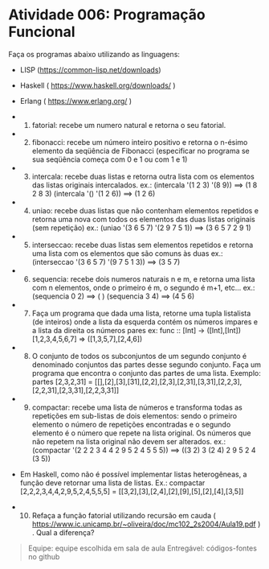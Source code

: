 # Atividade 006: Programação Funcional
Faça os programas abaixo utilizando as linguagens:
  - LISP (https://common-lisp.net/downloads)
  - Haskell ( https://www.haskell.org/downloads/ )
  - Erlang ( https://www.erlang.org/ )


- 1. fatorial: recebe um numero natural e retorna o seu fatorial.


- 2. fibonacci: recebe um número inteiro positivo e retorna o n-ésimo elemento da seqüência de Fibonacci (especificar no programa se sua seqüência começa com 0 e 1 ou com 1 e 1)


- 3. intercala: recebe duas listas e retorna outra lista com os elementos das listas originais intercalados. ex.:
(intercala '(1 2 3) '(8 9)) ==> (1 8 2 8 3)
(intercala '() '(1 2 6)) ==> (1 2 6)


- 4. uniao: recebe duas listas que não contenham elementos repetidos e retorna uma nova com todos os elementos das duas listas originais (sem repetição)
ex.:
(uniao '(3 6 5 7) '(2 9 7 5 1)) ==> (3 6 5 7 2 9 1)


- 5. interseccao: recebe duas listas sem elementos repetidos e retorna uma lista com os elementos que são comuns às duas
ex.:
(interseccao '(3 6 5 7) '(9 7 5 1 3)) ==> (3 5 7)


- 6. sequencia: recebe dois numeros naturais n e m, e retorna uma lista com n elementos, onde o primeiro é m, o segundo é m+1, etc...
ex.:
(sequencia 0 2) ==> ( ) (sequencia 3 4) ==> (4 5 6)


- 7. Faça um programa que dada uma lista, retorne uma tupla listalista (de inteiros) onde a lista da esquerda contém os números impares e a lista da direita os números pares
ex:
func :: [Int] -> ([Int],[Int])
[1,2,3,4,5,6,7] => ([1,3,5,7],[2,4,6])


- 8. O conjunto de todos os subconjuntos de um segundo conjunto é denominado conjuntos das partes desse segundo conjunto. Faça um programa que encontra o conjunto das partes de uma lista. Exemplo:
partes [2,3,2,31] = [[],[2],[3],[31],[2,2],[2,3],[2,31],[3,31],[2,2,3],[2,2,31],[2,3,31],[2,2,3,31]] 


- 9. compactar: recebe uma lista de números e transforma todas as repetições em sub-listas de dois elementos: sendo o primeiro elemento o número de repetições encontradas e o segundo elemento é o número que repete na lista original. Os números que não repetem na lista original não devem ser alterados.
ex.:
(compactar '(2 2 2 3 4 4 2 9 5 2 4 5 5 5)) ==> ((3 2) 3 (2 4) 2 9 5 2 4 (3 5))


- Em Haskell, como não é possível implementar listas heterogêneas, a função deve retornar uma lista de listas. 
Ex.: compactar [2,2,2,3,4,4,2,9,5,2,4,5,5,5] = [[3,2],[3],[2,4],[2],[9],[5],[2],[4],[3,5]]


- 10. Refaça a função fatorial utilizando recursão em cauda ( https://www.ic.unicamp.br/~oliveira/doc/mc102_2s2004/Aula19.pdf ) . Qual a diferença?


> Equipe: equipe escolhida em sala de aula
> Entregável: códigos-fontes no github
